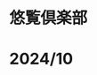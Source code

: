 <div class="backcover">
<div>

# <span class="red">悠</span>覧倶<span class="red">楽</span>部

</div>
<div>

# <span class="red">2</span>024/<span class="red">1</span>0

</div>
</div>
